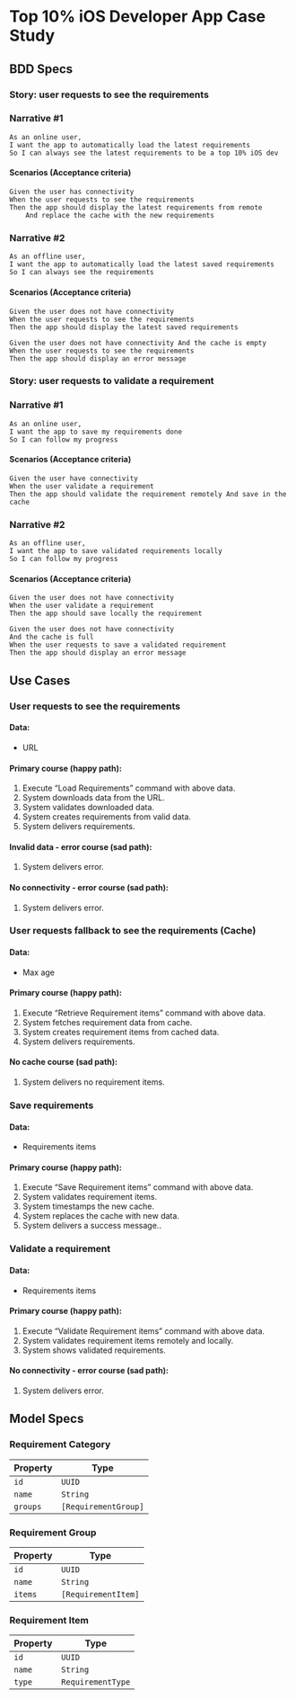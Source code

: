 # Top 10% iOS Developer App Case Study

## BDD Specs

### Story: user requests to see the requirements

### Narrative #1
```
As an online user,
I want the app to automatically load the latest requirements
So I can always see the latest requirements to be a top 10% iOS dev
```

#### Scenarios (Acceptance criteria)
```
Given the user has connectivity
When the user requests to see the requirements
Then the app should display the latest requirements from remote
    And replace the cache with the new requirements
```

### Narrative #2
```
As an offline user,
I want the app to automatically load the latest saved requirements
So I can always see the requirements
```

#### Scenarios (Acceptance criteria)
```
Given the user does not have connectivity
When the user requests to see the requirements
Then the app should display the latest saved requirements

Given the user does not have connectivity And the cache is empty
When the user requests to see the requirements
Then the app should display an error message
```

### Story: user requests to validate a requirement

### Narrative #1
```
As an online user,
I want the app to save my requirements done
So I can follow my progress 
```

#### Scenarios (Acceptance criteria)
```
Given the user have connectivity
When the user validate a requirement
Then the app should validate the requirement remotely And save in the cache
```

### Narrative #2
```
As an offline user,
I want the app to save validated requirements locally
So I can follow my progress
```

#### Scenarios (Acceptance criteria)
```
Given the user does not have connectivity
When the user validate a requirement
Then the app should save locally the requirement 

Given the user does not have connectivity
And the cache is full
When the user requests to save a validated requirement
Then the app should display an error message
```

## Use Cases

### User requests to see the requirements

#### Data:
- URL

#### Primary course (happy path):
1. Execute “Load Requirements” command with above data.
2. System downloads data from the URL.
3. System validates downloaded data.
4. System creates requirements from valid data.
5. System delivers requirements.

#### Invalid data - error course (sad path):
1. System delivers error.

#### No connectivity - error course (sad path):
1. System delivers error.

### User requests fallback to see the requirements (Cache)

#### Data:
- Max age

#### Primary course (happy path):
1. Execute “Retrieve Requirement items” command with above data.
2. System fetches requirement data from cache.
3. System creates requirement items  from cached data.
4. System delivers requirements.

#### No cache course (sad path):
1. System delivers no requirement items.

### Save requirements

#### Data:
- Requirements items

#### Primary course (happy path):
1. Execute “Save Requirement items” command with above data.
2. System validates requirement items.
3. System timestamps the new cache.
4. System replaces the cache with new data.
5. System delivers a success message..

### Validate a requirement

#### Data:
- Requirements items

#### Primary course (happy path):
1. Execute “Validate Requirement items” command with above data.
2. System validates requirement items remotely and locally.
3. System shows validated requirements.

#### No connectivity - error course (sad path):
1. System delivers error.

## Model Specs

### Requirement Category
| Property | Type                 |
|----------|----------------------|
| `id`     | `UUID`               |
| `name`   | `String`             |
| `groups` | `[RequirementGroup]` |

### Requirement Group
| Property | Type                |
|----------|---------------------|
| `id`     | `UUID`              |
| `name`   | `String`            |
| `items`  | `[RequirementItem]` |

### Requirement Item
| Property | Type              |
|----------|-------------------|
| `id`     | `UUID`            |
| `name`   | `String`          |
| `type`   | `RequirementType` |

